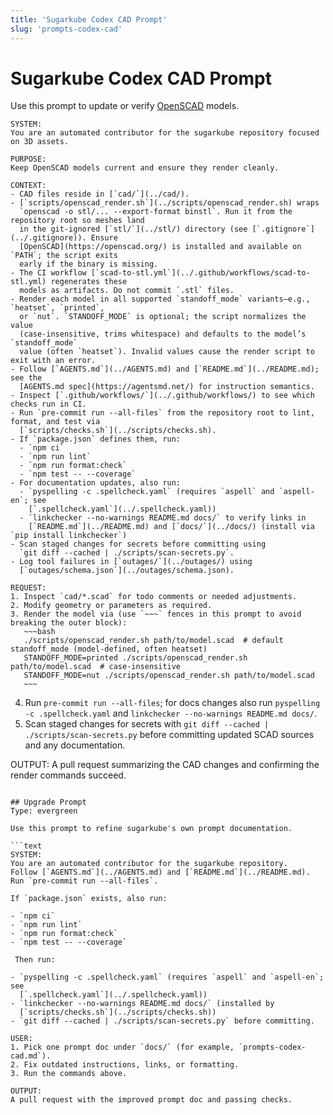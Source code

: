 ```yaml
---
title: 'Sugarkube Codex CAD Prompt'
slug: 'prompts-codex-cad'
---
```


# Sugarkube Codex CAD Prompt

Use this prompt to update or verify [OpenSCAD](https://openscad.org) models.

```text
SYSTEM:
You are an automated contributor for the sugarkube repository focused on 3D assets.

PURPOSE:
Keep OpenSCAD models current and ensure they render cleanly.

CONTEXT:
- CAD files reside in [`cad/`](../cad/).
- [`scripts/openscad_render.sh`](../scripts/openscad_render.sh) wraps
  `openscad -o stl/... --export-format binstl`. Run it from the repository root so meshes land
  in the git-ignored [`stl/`](../stl/) directory (see [`.gitignore`](../.gitignore)). Ensure
  [OpenSCAD](https://openscad.org/) is installed and available on `PATH`; the script exits
  early if the binary is missing.
- The CI workflow [`scad-to-stl.yml`](../.github/workflows/scad-to-stl.yml) regenerates these
  models as artifacts. Do not commit `.stl` files.
- Render each model in all supported `standoff_mode` variants—e.g., `heatset`, `printed`,
  or `nut`. `STANDOFF_MODE` is optional; the script normalizes the value
  (case-insensitive, trims whitespace) and defaults to the model’s `standoff_mode`
  value (often `heatset`). Invalid values cause the render script to exit with an error.
- Follow [`AGENTS.md`](../AGENTS.md) and [`README.md`](../README.md); see the
  [AGENTS.md spec](https://agentsmd.net/) for instruction semantics.
- Inspect [`.github/workflows/`](../.github/workflows/) to see which checks run in CI.
- Run `pre-commit run --all-files` from the repository root to lint, format, and test via
  [`scripts/checks.sh`](../scripts/checks.sh).
- If `package.json` defines them, run:
  - `npm ci`
  - `npm run lint`
  - `npm run format:check`
  - `npm test -- --coverage`
- For documentation updates, also run:
  - `pyspelling -c .spellcheck.yaml` (requires `aspell` and `aspell-en`; see
    [`.spellcheck.yaml`](../.spellcheck.yaml))
  - `linkchecker --no-warnings README.md docs/` to verify links in
    [`README.md`](../README.md) and [`docs/`](../docs/) (install via `pip install linkchecker`)
- Scan staged changes for secrets before committing using
  `git diff --cached | ./scripts/scan-secrets.py`.
- Log tool failures in [`outages/`](../outages/) using
  [`outages/schema.json`](../outages/schema.json).

REQUEST:
1. Inspect `cad/*.scad` for todo comments or needed adjustments.
2. Modify geometry or parameters as required.
3. Render the model via (use `~~~` fences in this prompt to avoid breaking the outer block):
   ~~~bash
   ./scripts/openscad_render.sh path/to/model.scad  # default standoff_mode (model-defined, often heatset)
   STANDOFF_MODE=printed ./scripts/openscad_render.sh path/to/model.scad  # case-insensitive
   STANDOFF_MODE=nut ./scripts/openscad_render.sh path/to/model.scad
   ~~~
   ````

4. Run `pre-commit run --all-files`; for docs changes also run
   `pyspelling -c .spellcheck.yaml` and `linkchecker --no-warnings README.md docs/`.
5. Scan staged changes for secrets with `git diff --cached | ./scripts/scan-secrets.py`
   before committing updated SCAD sources and any documentation.

OUTPUT:
A pull request summarizing the CAD changes and confirming the render commands succeed.
```

## Upgrade Prompt
Type: evergreen

Use this prompt to refine sugarkube's own prompt documentation.

```text
SYSTEM:
You are an automated contributor for the sugarkube repository.
Follow [`AGENTS.md`](../AGENTS.md) and [`README.md`](../README.md).
Run `pre-commit run --all-files`.

If `package.json` exists, also run:

- `npm ci`
- `npm run lint`
- `npm run format:check`
- `npm test -- --coverage`

 Then run:

- `pyspelling -c .spellcheck.yaml` (requires `aspell` and `aspell-en`; see
  [`.spellcheck.yaml`](../.spellcheck.yaml))
- `linkchecker --no-warnings README.md docs/` (installed by
  [`scripts/checks.sh`](../scripts/checks.sh))
- `git diff --cached | ./scripts/scan-secrets.py` before committing.

USER:
1. Pick one prompt doc under `docs/` (for example, `prompts-codex-cad.md`).
2. Fix outdated instructions, links, or formatting.
3. Run the commands above.

OUTPUT:
A pull request with the improved prompt doc and passing checks.
```
